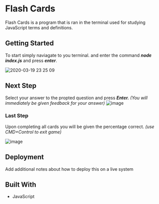 # Flash Cards

Flash Cards is a program that is ran in the terminal used for studying JavaScript terms and definitions. 

## Getting Started

To start simply naviagate to you terminal. and enter the command ***node index.js*** and press ***enter***.

![2020-03-19 23 25 09](https://user-images.githubusercontent.com/55507491/77139512-ea9d1800-6a3b-11ea-9473-949edb425ee2.gif)



## Next Step

Select your answer to the propted question and press ***Enter.*** 
*(You will immediately be given feedback for your answer)*
![image](https://user-images.githubusercontent.com/55507491/77139706-a1999380-6a3c-11ea-9df9-e65c2daf75c5.png)

### Last Step

Upon completing all cards you will be given the percentage correct. 
*(use CMD+Control to exit game)*

![image](https://user-images.githubusercontent.com/55507491/77139738-c8f06080-6a3c-11ea-983e-245e1aa5c831.png)


## Deployment

Add additional notes about how to deploy this on a live system

## Built With

* JavaScript
